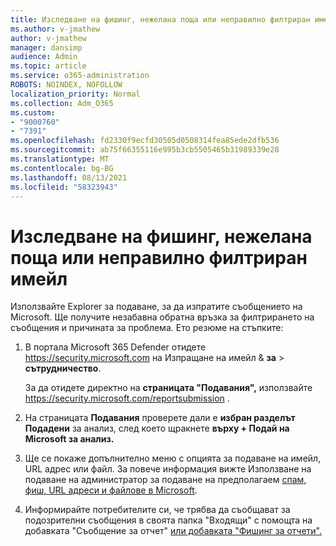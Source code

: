 ```yaml
---
title: Изследване на фишинг, нежелана поща или неправилно филтриран имейл
ms.author: v-jmathew
author: v-jmathew
manager: dansimp
audience: Admin
ms.topic: article
ms.service: o365-administration
ROBOTS: NOINDEX, NOFOLLOW
localization_priority: Normal
ms.collection: Adm_O365
ms.custom:
- "9000760"
- "7391"
ms.openlocfilehash: fd2330f9ecfd30505d0508314fea85ede2dfb536
ms.sourcegitcommit: ab75f66355116e995b3cb5505465b31989339e28
ms.translationtype: MT
ms.contentlocale: bg-BG
ms.lasthandoff: 08/13/2021
ms.locfileid: "58323943"
---
```

# <a name="investigate-phishing-spam-or-incorrectly-filtered-email"></a>Изследване на фишинг, нежелана поща или неправилно филтриран имейл

Използвайте Explorer за подаване, за да изпратите съобщението на Microsoft. Ще получите незабавна обратна връзка за филтрирането на съобщения и причината за проблема. Ето резюме на стъпките:

1. В портала Microsoft 365 Defender отидете <https://security.microsoft.com> на Изпращане на имейл & **за** \> **сътрудничество**.

   За да отидете директно на **страницата "Подавания",** използвайте <https://security.microsoft.com/reportsubmission> .

2. На страницата **Подавания** проверете дали е **избран разделът Подадени** за анализ, след което щракнете **върху + Подай на Microsoft за анализ.**

3. Ще се покаже допълнително меню с опцията за подаване на имейл, URL адрес или файл. За повече информация вижте Използване на подаване на администратор за подаване на предполагаем [спам, фиш, URL адреси и файлове в Microsoft](https://docs.microsoft.com/microsoft-365/security/office-365-security/admin-submission).

4. Информирайте потребителите си, че трябва да съобщават за подозрителни съобщения в своята папка "Входящи" с помощта на добавката "Съобщение за отчет" [или добавката "Фишинг за отчети".](https://docs.microsoft.com/microsoft-365/security/office-365-security/enable-the-report-message-add-in)

